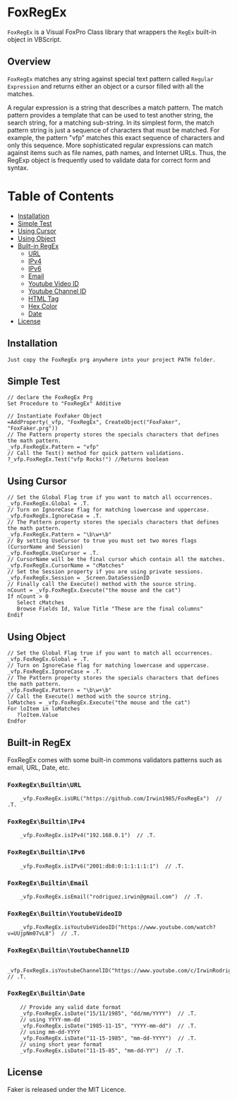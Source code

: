 # FoxRegEx

`FoxRegEx` is a Visual FoxPro Class library that wrappers the <code>RegEx</code> built-in object in VBScript.

<h2>Overview</h2>

`FoxRegEx` matches any string against special text pattern called `Regular Expression` and returns either an object or a cursor filled  with all the matches.

A regular expression is a string that describes a match pattern. The match pattern provides a template that can be used to test another string, the search string, for a matching sub-string. In its simplest form, the match pattern string is just a sequence of characters that must be matched. For example, the pattern "vfp" matches this exact sequence of characters and only this sequence. More sophisticated regular expressions can match against items such as file names, path names, and Internet URLs. Thus, the RegExp object is frequently used to validate data for correct form and syntax.

# Table of Contents

- [Installation](#installation)
- [Simple Test](#simple-test)
- [Using Cursor](#using-cursor)
- [Using Object](#using-object)
- [Built-in RegEx](#built-in-regex)
	- [URL](#foxregexbuiltinurl)
	- [IPv4](#foxregexbuiltinipv4)
	- [IPv6](#foxregexbuiltinipv6)
	- [Email](#foxregexbuiltinemail)
	- [Youtube Video ID](#foxregexbuiltinyoutubevideoid)
	- [Youtube Channel ID](#foxregexbuiltinyoutubechannelid)
	- [HTML Tag](#foxregexbuiltinhtmltag)
	- [Hex Color](#foxregexbuiltinhexcolor)
	- [Date](#foxregexbuiltindate)
- [License](#license)


## Installation

```
Just copy the FoxRegEx prg anywhere into your project PATH folder.
```

## Simple Test
```xBase
// declare the FoxRegEx Prg
Set Procedure to "FoxRegEx" Additive

// Instantiate FoxFaker Object
=AddProperty(_vfp, "FoxRegEx", CreateObject("FoxFaker", "FoxFaker.prg"))
// The Pattern property stores the specials characters that defines the math pattern.
_vfp.FoxRegEx.Pattern = "vfp"
// Call the Test() method for quick pattern validations.
?_vfp.FoxRegEx.Test("vfp Rocks!") //Returns boolean
```
## Using Cursor

```xBase
// Set the Global Flag true if you want to match all occurrences.
_vfp.FoxRegEx.Global = .T.
// Turn on IgnoreCase flag for matching lowercase and uppercase.
_vfp.FoxRegEx.IgnoreCase = .T.
// The Pattern property stores the specials characters that defines the math pattern.
_vfp.FoxRegEx.Pattern = "\b\w+\b"
// By setting UseCursor to true you must set two mores flags (CursorName and Session)
_vfp.FoxRegEx.UseCursor = .T.
// CursorName will be the final cursor which contain all the matches.
_vfp.FoxRegEx.CursorName = "cMatches"
// Set the Session property if you are using private sessions.
_vfp.FoxRegEx.Session = _Screen.DataSessionID
// Finally call the Execute() method with the source string.
nCount = _vfp.FoxRegEx.Execute("the mouse and the cat")
If nCount > 0
   Select cMatches
   Browse Fields Id, Value Title "These are the final columns"
Endif
```
## Using Object

```xBase
// Set the Global Flag true if you want to match all occurrences.
_vfp.FoxRegEx.Global = .T.
// Turn on IgnoreCase flag for matching lowercase and uppercase.
_vfp.FoxRegEx.IgnoreCase = .T.
// The Pattern property stores the specials characters that defines the math pattern.
_vfp.FoxRegEx.Pattern = "\b\w+\b"
// Call the Execute() method with the source string.
loMatches = _vfp.FoxRegEx.Execute("the mouse and the cat")
For loItem in loMatches
   ?loItem.Value
Endfor
```

## Built-in RegEx

FoxRegEx comes with some built-in commons validators patterns such as email, URL, Date, etc.

### `FoxRegEx\Builtin\URL`
```xBase
    _vfp.FoxRegEx.isURL("https://github.com/Irwin1985/FoxRegEx")  // .T.
```
### `FoxRegEx\Builtin\IPv4`
```xBase
    _vfp.FoxRegEx.isIPv4("192.168.0.1")  // .T.
```
### `FoxRegEx\Builtin\IPv6`
```xBase
    _vfp.FoxRegEx.isIPv6("2001:db8:0:1:1:1:1:1")  // .T.
```
### `FoxRegEx\Builtin\Email`
```xBase
    _vfp.FoxRegEx.isEmail("rodriguez.irwin@gmail.com")  // .T.
```
### `FoxRegEx\Builtin\YoutubeVideoID`
```xBase
    _vfp.FoxRegEx.isYoutubeVideoID("https://www.youtube.com/watch?v=UUjpNm07vL8")  // .T.
```
### `FoxRegEx\Builtin\YoutubeChannelID`
```xBase
    _vfp.FoxRegEx.isYoutubeChannelID("https://www.youtube.com/c/IrwinRodriguez")  // .T.
```
### `FoxRegEx\Builtin\Date`
```xBase
    // Provide any valid date format
    _vfp.FoxRegEx.isDate("15/11/1985", "dd/mm/YYYY")  // .T.
    // using YYYY-mm-dd
    _vfp.FoxRegEx.isDate("1985-11-15", "YYYY-mm-dd")  // .T.
    // using mm-dd-YYYY
    _vfp.FoxRegEx.isDate("11-15-1985", "mm-dd-YYYY")  // .T.
    // using short year format
    _vfp.FoxRegEx.isDate("11-15-85", "mm-dd-YY")  // .T.
```
## License

Faker is released under the MIT Licence.
